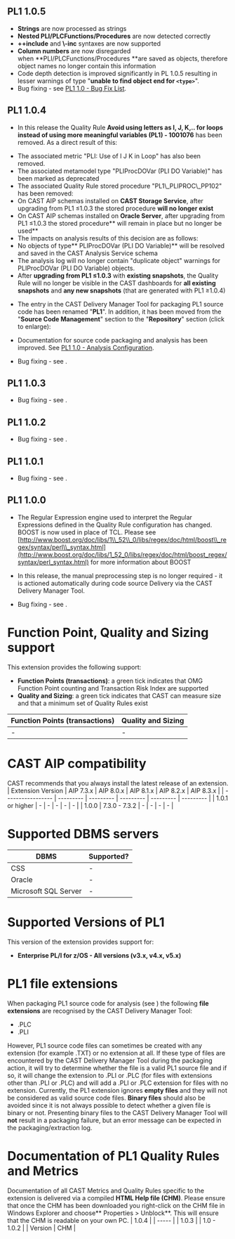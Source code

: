 ## PL1 1.0.5

- **Strings** are now processed as strings
- **Nested PLI/PLCFunctions/Procedures** are now detected correctly
- **++include** and **\\-inc** syntaxes are now supported
- **Column numbers** are now disregarded when **PLI/PLCFunctions/Procedures **are saved as objects, therefore object names no longer contain this information
- Code depth detection is improved significantly in PL 1.0.5 resulting in lesser warnings of type "**unable to find object end for `<type>`**".
- Bug fixing - see [PL1 1.0 - Bug Fix List](http://doc.castsoftware.com/display/DOCEXTDRAFT/PL1+1.0+-+Bug+Fix+List).

## PL1 1.0.4

- In this release the Quality Rule **Avoid using letters as I, J, K,.. for loops instead of using more meaningful variables (PL1) - 1001076** has been removed. As a direct result of this:

*   The associated metric "PLI: Use of I J K in Loop" has also been removed.
*   The associated metamodel type "PLIProcDOVar (PLI DO Variable)" has been marked as deprecated
*   The associated Quality Rule stored procedure "PL1\\_PLIPROC\\_PP102" has been removed:
*   On CAST AIP schemas installed on **CAST Storage Service**, after upgrading from PL1 ≤1.0.3 the stored procedure **will no longer exist**
*   On CAST AIP schemas installed on **Oracle Server**, after upgrading from PL1 ≤1.0.3 the stored procedure** will remain in place but no longer be used**
*   The impacts on analysis results of this decision are as follows:
*   No objects of type** PLIProcDOVar (PLI DO Variable)** will be resolved and saved in the CAST Analysis Service schema
*   The analysis log will no longer contain "duplicate object" warnings for PLIProcDOVar (PLI DO Variable) objects.
*   After **upgrading from PL1 ≤1.0.3** with **existing snapshots**, the Quality Rule will no longer be visible in the CAST dashboards for **all existing snapshots** and **any new snapshots** (that are generated with PL1 ≥1.0.4)
- The entry in the CAST Delivery Manager Tool for packaging PL1 source code has been renamed "**PL1**". In addition, it has been moved from the "**Source Code Management**" section to the "**Repository**" section (click to enlarge):

- Documentation for source code packaging and analysis has been improved. See [PL1 1.0 - Analysis Configuration](https://confluence.castsoftware.com/display/DOCEXT/PL1+1.0+-+Analysis+Configuration).
- Bug fixing - see .

## PL1 1.0.3

- Bug fixing - see .

## PL1 1.0.2

- Bug fixing - see .

## PL1 1.0.1

- Bug fixing - see .

## PL1 1.0.0

- The Regular Expression engine used to interpret the Regular Expressions defined in the Quality Rule configuration has changed. BOOST is now used in place of TCL. Please see [http://www.boost.org/doc/libs/1\\_52\\_0/libs/regex/doc/html/boost\\_regex/syntax/perl\\_syntax.html](http://www.boost.org/doc/libs/1_52_0/libs/regex/doc/html/boost_regex/syntax/perl_syntax.html) for more information about BOOST
- In this release, the manual preprocessing step is no longer required - it is actioned automatically during code source Delivery via the CAST Delivery Manager Tool.

- Bug fixing - see .

# Function Point, Quality and Sizing support

This extension provides the following support:
- **Function Points (transactions)**: a green tick indicates that OMG Function Point counting and Transaction Risk Index are supported
- **Quality and Sizing**: a green tick indicates that CAST can measure size and that a minimum set of Quality Rules exist

| Function Points (transactions) | Quality and Sizing |
| ------------------------------ | ------------------ |
| - | - |

# CAST AIP compatibility

CAST recommends that you always install the latest release of an extension.
| Extension Version | AIP 7.3.x | AIP 8.0.x | AIP 8.1.x | AIP 8.2.x | AIP 8.3.x |
| ----------------- | --------- | --------- | --------- | --------- | --------- |
| 1.0.1 or higher | - | - | - | - | - |
| 1.0.0 | 7.3.0 - 7.3.2 | - | - | - | - |

# Supported DBMS servers

| DBMS | Supported? |
| ---- | ---------- |
| CSS | - |
| Oracle | - |
| Microsoft SQL Server | - |

# Supported Versions of PL1

This version of the extension provides support for:
- **Enterprise PL/I for z/OS - All versions (v3.x, v4.x, v5.x)**

# PL1 file extensions

When packaging PL1 source code for analysis (see ) the following **file extensions** are recognised by the CAST Delivery Manager Tool:
- .PLC
- .PLI

However, PL1 source code files can sometimes be created with any extension (for example .TXT) or no extension at all. If these type of files are encountered by the CAST Delivery Manager Tool during the packaging action, it will try to determine whether the file is a valid PL1 source file and if so, it will change the extension to .PLI or .PLC (for files with extensions other than .PLI or .PLC) and will add a .PLI or .PLC extension for files with no extension.
Currently, the PL1 extension ignores **empty files** and they will not be considered as valid source code files.
**Binary files** should also be avoided since it is not always possible to detect whether a given file is binary or not. Presenting binary files to the CAST Delivery Manager Tool will **not** result in a packaging failure, but an error message can be expected in the packaging/extraction log.
# Documentation of PL1 Quality Rules and Metrics

Documentation of all CAST Metrics and Quality Rules specific to the extension is delivered via a compiled **HTML Help file (CHM)**. Please ensure that once the CHM has been downloaded you right-click on the CHM file in Windows Explorer and choose** Properties > Unblock**. This will ensure that the CHM is readable on your own PC.
| 1.0.4 |
| ----- |
| 1.0.3 |
| 1.0 - 1.0.2 |
| Version | CHM |

